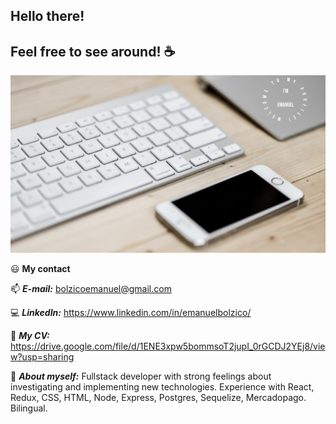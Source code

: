 ## Hello there! 
## Feel free to see around! :coffee:

![My kind of setup](/github.jpg)


😃  __My contact__ 

📫  ***E-mail:*** bolzicoemanuel@gmail.com  

💻  ***LinkedIn:*** https://www.linkedin.com/in/emanuelbolzico/  

🔧  ***My CV:*** https://drive.google.com/file/d/1ENE3xpw5bommsoT2jupI_0rGCDJ2YEj8/view?usp=sharing  

💪  ***About myself:***
Fullstack developer with strong feelings about investigating and implementing new technologies. Experience with React, Redux, CSS, HTML, Node, Express, Postgres, Sequelize, Mercadopago. Bilingual. 
